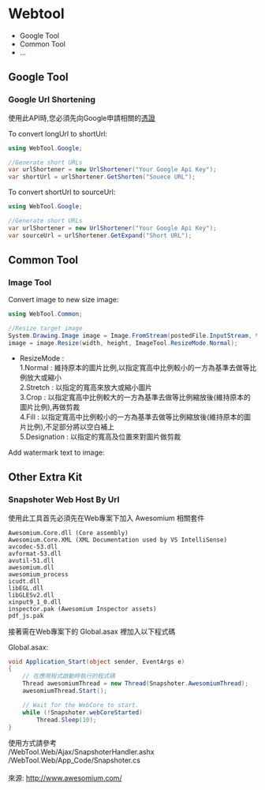 # Webtool

* Google Tool 
* Common Tool
* ...


## Google Tool
### Google Url Shortening

使用此API時,您必須先向Google申請相關的<a href="https://console.developers.google.com" target="_blank">憑證</a>

To convert longUrl to shortUrl:
```C#
using WebTool.Google;

//Generate short URLs
var urlShortener = new UrlShortener("Your Google Api Key");
var shortUrl = urlShortener.GetShorten("Souece URL");
```

To convert shortUrl to sourceUrl:
```C#
using WebTool.Google;

//Generate short URLs
var urlShortener = new UrlShortener("Your Google Api Key");
var sourceUrl = urlShortener.GetExpand("Short URL");
```


## Common Tool
### Image Tool

Convert image to new size image:
```C#
using WebTool.Common;

//Resize target image
System.Drawing.Image image = Image.FromStream(postedFile.InputStream, true, true);
image = image.Resize(width, height, ImageTool.ResizeMode.Normal);
```
* ResizeMode :<br/>
1.Normal : 維持原本的圖片比例,以指定寬高中比例較小的一方為基準去做等比例放大或縮小<br/>
2.Stretch : 以指定的寬高來放大或縮小圖片<br/>
3.Crop : 以指定寬高中比例較大的一方為基準去做等比例縮放後(維持原本的圖片比例),再做剪裁<br/>
4.Fill : 以指定寬高中比例較小的一方為基準去做等比例縮放後(維持原本的圖片比例),不足部分將以空白補上<br/>
5.Designation : 以指定的寬高及位置來對圖片做剪裁<br/>

Add watermark text to image:


## Other Extra Kit
### Snapshoter Web Host By Url

使用此工具首先必須先在Web專案下加入 Awesomium 相關套件

    Awesomium.Core.dll (Core assembly)
    Awesomium.Core.XML (XML Documentation used by VS IntelliSense)
    avcodec-53.dll
    avformat-53.dll
    avutil-51.dll
    awesomium.dll
    awesomium_process
    icudt.dll
    libEGL.dll
    libGLESv2.dll
    xinput9_1_0.dll
    inspector.pak (Awesomium Inspector assets)
	pdf_js.pak

接著需在Web專案下的 Global.asax 裡加入以下程式碼

Global.asax:
```C#
void Application_Start(object sender, EventArgs e)
{
	// 在應用程式啟動時執行的程式碼
    Thread awesomiumThread = new Thread(Snapshoter.AwesomiumThread);
    awesomiumThread.Start();

    // Wait for the WebCore to start.
    while (!Snapshoter.webCoreStarted)
    	Thread.Sleep(10);
}
```

使用方式請參考<br>
/WebTool.Web/Ajax/SnapshoterHandler.ashx<br>
/WebTool.Web/App_Code/Snapshoter.cs<br><br>
來源: http://www.awesomium.com/

